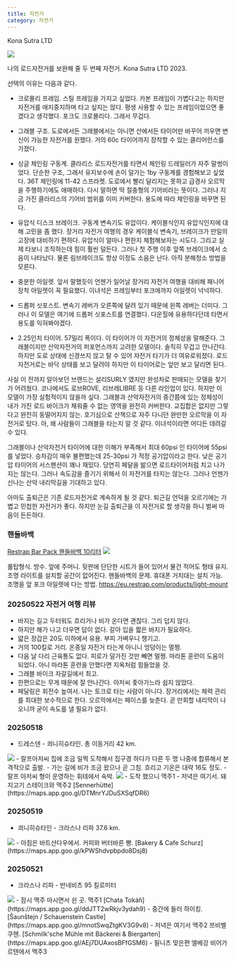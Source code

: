 ```yaml
---
title: 자전거
category: 자전거
---
```


Kona Sutra LTD

<img src="{{ site.baseurl }}/assets/kona_sutra_ltd.jpg"/>

나의 로드자전거를 보완해 줄 두 번째 자전거. Kona Sutra LTD 2023.

선택의 이유는 다음과 같다.

- 크로몰리 프레임. 스틸 프레임을 가지고 싶었다. 카본 프레임이 가볍다고는 하지만 자전거를 애지중지하며 타고 싶지는 않다. 평생 사용할 수 있는 프레임이었으면 좋겠다고 생각했다. 포크도 크로몰리다. 그래서 무겁다.

- 그래블 구조. 도로에서든 그래블에서는 아니면 산에서든 타이어만 바꾸어 끼우면 변신이 가능한 자전거를 원했다. 거의 60c 타이어까지 장착할 수 있는 클리어런스를 가졌다.

- 싱글 체인링 구동계. 클라리스 로드자전거를 타면서 체인링 드레일러가 자주 말썽이었다. 단순한 구조, 그래서 유지보수에 손이 덜가는 1by 구동계를 경험해보고 싶었다. 36T 체인링에 11-42 스프라켓. 도로에서 빨리 달리지는 못하고 급경사 오르막을 주행하기에도 애매하다. 다시 말하면 딱 절충형의 기어비라는 뜻이다. 그러나 지금 가진 클라리스의 기어비 범위를 이미 커버한다. 용도에 따라 체인링을 바꾸면 된다.

- 유압식 디스크 브레이크. 구동계 변속기도 유압이다. 케이블식인지 유압식인지에 대해 고민을 좀 했다. 장거리 자전거 여행의 경우 케이블식 변속기, 브레이크가 만일의 고장에 대비하기 편하다. 유압식이 얼마나 편한지 체험해보자는 시도다. 그리고 실제 타보니 조작하는데 힘이 훨씬 덜든다. 그러나 첫 주행 이후 앞쪽 브레이크에서 소음이 나타났다. 물론 림브레이크도 항상 이정도 소음은 난다. 아직 분해청소 방법을 모른다.

- 충분한 아일렛. 앞서 말했듯이 언젠가 일어날 장거리 자전거 여행을 대비해 패니어 장착 아일렛이 꼭 필요했다. 이녀석은 프레임부터 포크에까지 아일렛이 넉넉하다.

- 드롭퍼 싯포스트. 변속기 레버가 오른쪽에 달려 있기 때문에 왼쪽 레버는 더미다. 그러나 이 모델은 여기에 드롭퍼 싯포스트를 연결했다. 다운힐에 유용하다던데 타면서 용도를 익혀봐야겠다.

- 2.25인치 타이어. 57밀리 폭이다. 이 타이어가 이 자전거의 정체성을 말해준다. 그래블이지만 산악자전거의 퍼포먼스까지 고려한 모델이다. 솔직히 무겁고 안나간다. 하지만 도로 상태에 신경쓰지 않고 탈 수 있어 자전거 타기가 더 여유로워졌다. 로드자전거로는 바닥 상태를 보고 달려야 하지만 이 타이어로는 앞만 보고 달리면 된다.

사실 이 전까지 알아보던 브랜드는 설리SURLY 였지만 완성차로 판매되는 모델을 찾기가 어려웠다. 코나에서도 로브ROVE, 리브레LIBRE 등 다른 라인업이 있다. 하지만 이 모델이 가장 실험적이지 않을까 싶다. 그래블과 산악자전거의 중간쯤에 있는 정체성이 내가 가진 로드 바이크가 채워줄 수 없는 영역을 완전히 커버한다. 교집합은 없지만 그렇다고 완전히 동떨어지지 않는. 호기심으로 산책으로 자주 다니던 완만한 오르막을 이 자전거로 탔다. 아, 왜 사람들이 그래블을 타는지 알 것 같다. 이녀석이라면 어디든 데려갈 수 있다.

그래블이나 산악자전거 타이어에 대한 이해가 부족해서 최대 60psi 인 타이어에 55psi 를 넣었다. 승차감이 매우 불편했는데 25-30psi 가 적정 공기압이라고 한다. 낮은 공기압 타이어의 서스펜션이 꽤나 재밌다. 당연히 페달을 밞으면 로드타이어처럼 치고 나가지는 않는다. 그러나 속도감을 즐기기 위해서 이 자전거를 타지는 않는다. 그러나 언젠가 신나는 산악 내리막길을 기대하고 있다.

아마도 출퇴근은 기존 로드자전거로 계속하게 될 것 같다. 퇴근길 언덕을 오르기에는 가볍고 민첩한 자전거가 좋다. 하지만 눈길 출퇴근을 이 자전거로 할 생각을 하니 벌써 마음이 든든하다.

### 핸들바백
[Restrap Bar Pack 핸들바백 10리터](https://www.bike24.de/p1526108.html)
<img src="{{ site.baseurl }}/assets/restrap_bar_pack.jpg"/>

롤탑형식. 방수. 앞에 주머니. 
뒷판에 단단한 시트가 들어 있어서 물건 적어도 형태 유지.
조명 라이트를 설치할 공간이 없어진다. 핸들바백의 문제.
휴대폰 거치대는 설치 가능.
조명을 앞 포크 아일렛에 다는 방법.
https://eu.restrap.com/products/light-mount


### 20250522 자전거 여행 리뷰
- 바지는 길고 두터워도 흐리거나 비가 온다면 괜찮다. 그리 덥지 않다. 
- 하지만 해가 나고 더우면 답이 없다. 갈아 입을 짧은 바지가 필요하다.
- 얇은 장갑은 20도 이하에서 유용. 부피 가벼우니 챙기고.
- 거의 100킬로 거리. 온종일 자전거 타는게 아니니 엉덩이는 멀쩡.
- 다음 날 다리 근육통도 없다. 피로가 덜가진 것만 빼면 멀쩡. 마라톤 훈련이 도움이 되었다. 아니 마라톤 훈련을 안했다면 지옥처럼 힘들었을 것.
- 그래블 바이크 자갈길에서 최고.
- 한편으로는 무게 때문에 잘 안나간다. 아저씨 좇아가느라 쉽지 않았다.
- 페달링은 회전수 높여서. 나는 토크로 타는 사람이 아니다. 장거리에서는 체력 관리를 최대한 보수적으로 한다. 오르막에서는 페이스를 늦춘다. 곧 만회할 내리막이 나오니까 굳이 속도를 낼 필요가 없다.



### 20250518 
- 드레스덴 - 쾨니히슈타인. 총 이동거리 42 km.
<img src="{{ site.baseurl }}/assets/20250518_map.jpg"/>
- 랄프아저씨 집에 조금 일찍 도착해서 집구경 하다가 다른 두 명 나중에 합류해서 본격적으로 출발.
- 가는 길에 비가 조금 왔으나 곧 그침. 흐리고 기온은 대략 16도 정도.
- 랄프 아저씨 형이 운영하는 휘테에서 숙박.
<img src="{{ site.baseurl }}/assets/20250518_hutte.jpg"/>
- 도착 했으니 맥주1
- 저녁은 여기서. 돼지고기 스테이크와 맥주2 [Sennerhütte](https://maps.app.goo.gl/DTMnrYJDuSXSqfDR6)

### 20250519
- 쾨니히슈타인 - 크라스나 리파 37.6 km.
<img src="{{ site.baseurl }}/assets/20250519_map.jpg"/>
- 아침은 바트샨다우에서. 커피와 버터바른 빵. [Bakery & Cafe Schurz](https://maps.app.goo.gl/kPWShdvpbpdo8Dsj8)

### 20250521
- 크라스나 리파 - 반네비츠 95 킬로미터
<img src="{{ site.baseurl }}/assets/20250521_map.jpg"/>
- 잠시 맥주 마시면서 쉰 곳. 맥주1 [Chata Tokáň](https://maps.app.goo.gl/ddJTT2wRkjv3ydah9)
- 중간에 들러 하이킹. [Šaunštejn / Schauenstein Castle](https://maps.app.goo.gl/mnotSwqZtgKV3G9v8)
- 저녁은 여기서 맥주2 쯔비벨쿠헨. [Schmilk'sche Mühle mit Bäckerei & Biergarten](https://maps.app.goo.gl/AEj7DUAxosBFfGSM6)
- 필니츠 맞은편 엘베강 비어가르텐에서 맥주3











